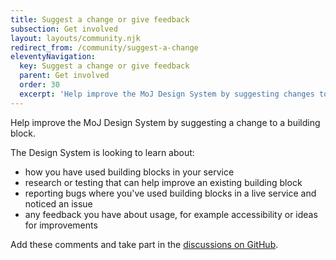 ```yaml
---
title: Suggest a change or give feedback
subsection: Get involved
layout: layouts/community.njk
redirect_from: /community/suggest-a-change
eleventyNavigation:
  key: Suggest a change or give feedback
  parent: Get involved
  order: 30
  excerpt: 'Help improve the MoJ Design System by suggesting changes to building blocks.'
---
```


Help improve the MoJ Design System by suggesting a change to a building block.

The Design System is looking to learn about:

- how you have used building blocks in your service
- research or testing that can help improve an existing building block
- reporting bugs where you've used building blocks in a live service and noticed an issue
- any feedback you have about usage, for example accessibility or ideas for improvements

Add these comments and take part in the [discussions on GitHub](https://github.com/ministryofjustice/moj-frontend/discussions/categories/released-components-pages-and-patterns).
